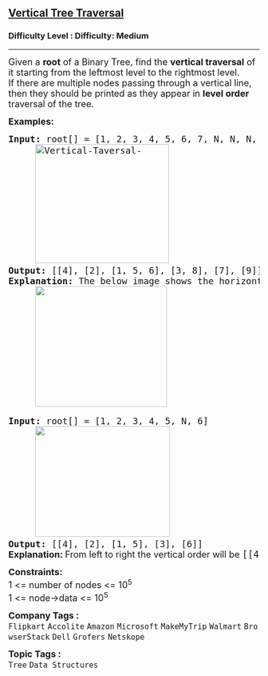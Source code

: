 <h2><a href="https://www.geeksforgeeks.org/problems/print-a-binary-tree-in-vertical-order/1?page=9&category=Tree,Binary%20Search%20Tree,DFS,BFS&sortBy=difficulty">Vertical Tree Traversal</a></h2><h3>Difficulty Level : Difficulty: Medium</h3><hr><div class="problems_problem_content__Xm_eO"><p><span style="font-size: 18px;">Given a <strong>root</strong> of a Binary Tree, find the <strong>vertical traversal</strong> of it starting from the leftmost level to the rightmost level.<br>If there are multiple nodes passing through a vertical line, then they should be printed as they appear in <strong>level order</strong> traversal of the tree.</span></p>
<p><span style="font-size: 18px;"><strong>Examples:</strong></span></p>
<pre><span style="font-size: 18px;"><strong style="font-size: 18px;">Input: </strong><span style="font-size: 18px;">root[]</span><strong style="font-size: 18px;"> </strong><span style="font-size: 18px;">= [1, 2, 3, 4, 5, 6, 7, N, N, N, N, N, 8, N, 9]
     <img src="https://media.geeksforgeeks.org/wp-content/uploads/20241009173605620782/Vertical-Taversal-.webp" alt="Vertical-Taversal-" width="268" height="238">          
</span></span><span style="font-size: 18px;"><strong>Output: </strong>[[4], [2], [1, 5, 6], [3, 8], [7], [9]]
<strong>Explanation: </strong>The below image shows the horizontal distances used to print vertical traversal starting from the leftmost level to the rightmost level.<br>     <img src="https://media.geeksforgeeks.org/img-practice/prod/addEditProblem/887914/Web/Other/blobid1_1739369757.png" alt="" width="264" height="241"></span>
</pre>
<pre><span style="font-size: 18px;"><strong style="font-size: 18px;">Input: </strong><span style="font-size: 18px;">root[] = </span><span style="font-size: 18px;">[1, 2, 3, 4, 5, N, 6]</span>
     <img style="font-family: -apple-system, BlinkMacSystemFont, 'Segoe UI', Roboto, Oxygen, Ubuntu, Cantarell, 'Open Sans', 'Helvetica Neue', sans-serif;" src="https://media.geeksforgeeks.org/img-practice/prod/addEditProblem/887914/Web/Other/blobid1_1739361586.png" alt="" width="270" height="221">
<strong style="font-size: 18px;">Output: </strong><span style="font-size: 18px;">[[4], [2], [1, 5], [3], [6]]</span><strong style="font-size: 18px;"><br></strong></span><strong style="font-size: 18px; font-family: -apple-system, BlinkMacSystemFont, 'Segoe UI', Roboto, Oxygen, Ubuntu, Cantarell, 'Open Sans', 'Helvetica Neue', sans-serif;">Explanation: </strong><span style="font-size: 18px; font-family: -apple-system, BlinkMacSystemFont, 'Segoe UI', Roboto, Oxygen, Ubuntu, Cantarell, 'Open Sans', 'Helvetica Neue', sans-serif;">From left to right the vertical order will be </span><span style="font-size: 14pt;">[[4], [2], [1, 5], [3], [6]]</span></pre>
<p><span style="font-size: 18px;"><strong>Constraints:</strong><br>1 &lt;= number of nodes &lt;= 10<sup>5<br></sup></span><span style="font-size: 18px;">1 &lt;= node-&gt;data &lt;= 10<sup>5</sup></span></p></div><p><span style=font-size:18px><strong>Company Tags : </strong><br><code>Flipkart</code>&nbsp;<code>Accolite</code>&nbsp;<code>Amazon</code>&nbsp;<code>Microsoft</code>&nbsp;<code>MakeMyTrip</code>&nbsp;<code>Walmart</code>&nbsp;<code>BrowserStack</code>&nbsp;<code>Dell</code>&nbsp;<code>Grofers</code>&nbsp;<code>Netskope</code>&nbsp;<br><p><span style=font-size:18px><strong>Topic Tags : </strong><br><code>Tree</code>&nbsp;<code>Data Structures</code>&nbsp;